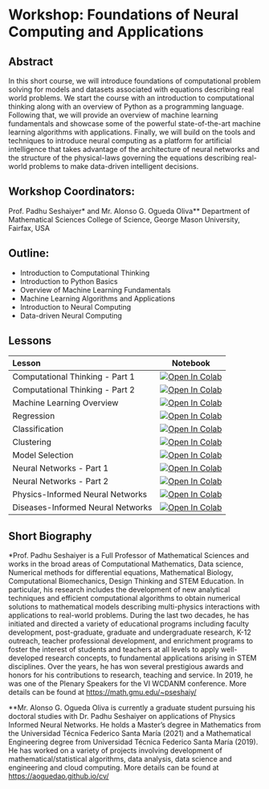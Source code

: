# Workshop: Foundations of Neural Computing and Applications
 

## Abstract
In this short course, we will introduce foundations of computational problem solving for models and datasets associated with equations describing real world problems. We start the course with an introduction to computational thinking along with an overview of Python as a programming language. Following that, we will provide an overview of machine learning fundamentals and showcase some of the powerful state-of-the-art machine learning algorithms with applications. Finally, we will build on the tools and techniques to introduce neural computing as a platform for artificial intelligence that takes advantage of the architecture of neural networks and the structure of the physical-laws governing the equations describing real-world problems to make data-driven intelligent decisions.


## Workshop Coordinators:
Prof. Padhu Seshaiyer* and Mr. Alonso G. Ogueda Oliva**
Department of Mathematical Sciences
College of Science, George Mason University, Fairfax, USA


## Outline:

- Introduction to Computational Thinking
- Introduction to Python Basics
- Overview of Machine Learning Fundamentals
- Machine Learning Algorithms and Applications
- Introduction to Neural Computing
- Data-driven Neural Computing

## Lessons

| Lesson                             | Notebook             |
| :-------------------------------- | :-------------------: |
| Computational Thinking - Part 1 | [![Open In Colab](https://colab.research.google.com/assets/colab-badge.svg)](https://colab.research.google.com/github/aoguedao/neural_computing_workshop/blob/main/lessons/computational_thinking_part1.ipynb) |
| Computational Thinking - Part 2 | [![Open In Colab](https://colab.research.google.com/assets/colab-badge.svg)](https://colab.research.google.com/github/aoguedao/neural_computing_workshop/blob/main/lessons/computational_thinking_part2.ipynb) |
| Machine Learning Overview | [![Open In Colab](https://colab.research.google.com/assets/colab-badge.svg)](https://colab.research.google.com/github/aoguedao/neural_computing_workshop/blob/main/lessons/machine_learning_overview.ipynb)  |
| Regression | [![Open In Colab](https://colab.research.google.com/assets/colab-badge.svg)](https://colab.research.google.com/github/aoguedao/neural_computing_workshop/blob/main/lessons/ml_regresssion.ipynb) |
| Classification | [![Open In Colab](https://colab.research.google.com/assets/colab-badge.svg)](https://colab.research.google.com/github/aoguedao/neural_computing_workshop/blob/main/lessons/ml_classification.ipynb) |
| Clustering | [![Open In Colab](https://colab.research.google.com/assets/colab-badge.svg)](https://colab.research.google.com/github/aoguedao/neural_computing_workshop/blob/main/lessons/ml_clustering.ipynb) |
| Model Selection | [![Open In Colab](https://colab.research.google.com/assets/colab-badge.svg)](https://colab.research.google.com/github/aoguedao/neural_computing_workshop/blob/main/lessons/ml_model_selection.ipynb) |
| Neural Networks - Part 1| [![Open In Colab](https://colab.research.google.com/assets/colab-badge.svg)](https://colab.research.google.com/github/aoguedao/neural_computing_workshop/blob/main/lessons/neural_networks_part1.ipynb) |
| Neural Networks - Part 2| [![Open In Colab](https://colab.research.google.com/assets/colab-badge.svg)](https://colab.research.google.com/github/aoguedao/neural_computing_workshop/blob/main/lessons/neural_networks_part2.ipynb) |
| Physics-Informed Neural Networks | [![Open In Colab](https://colab.research.google.com/assets/colab-badge.svg)](https://colab.research.google.com/github/aoguedao/neural_computing_workshop/blob/main/lessons/pinn.ipynb) |
| Diseases-Informed Neural Networks | [![Open In Colab](https://colab.research.google.com/assets/colab-badge.svg)](https://colab.research.google.com/github/aoguedao/neural_computing_workshop/blob/main/lessons/dinn.ipynb) |


## Short Biography

*Prof. Padhu Seshaiyer is a Full Professor of Mathematical Sciences and works in the broad areas of Computational Mathematics, Data science, Numerical methods for differential equations, Mathematical Biology, Computational Biomechanics, Design Thinking and STEM Education. In particular, his research includes the development of new analytical techniques and efficient computational algorithms to obtain numerical solutions to mathematical models describing multi-physics interactions with applications to real-world problems. During the last two decades, he has initiated and directed a variety of educational programs including faculty development, post-graduate, graduate and undergraduate research, K-12 outreach, teacher professional development, and enrichment programs to foster the interest of students and teachers at all levels to apply well-developed research concepts, to fundamental applications arising in STEM disciplines. Over the years, he has won several prestigious awards and honors for his contributions to research, teaching and service. In 2019, he was one of the Plenary Speakers for the VI WCDANM conference. More details can be found at https://math.gmu.edu/~pseshaiy/

 

**Mr. Alonso G. Ogueda  Oliva is currently a graduate student pursuing his doctoral studies with Dr. Padhu Seshaiyer on applications of Physics Informed Neural Networks. He holds a Master’s degree in Mathematics from the Universidad Técnica Federico Santa María (2021) and a Mathematical Engineering degree from Universidad Técnica Federico Santa María (2019). He has worked on a variety of projects involving development of mathematical/statistical algorithms, data analysis, data science and engineering and cloud computing. More details can be found at https://aoguedao.github.io/cv/